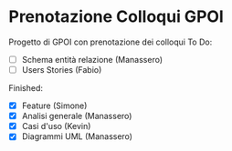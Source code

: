 # Prenotazione Colloqui GPOI
Progetto di GPOI con prenotazione dei colloqui
To Do:
- [ ] Schema entità relazione (Manassero)
- [ ] Users Stories (Fabio)

Finished:
- [x] Feature (Simone)
- [x] Analisi generale (Manassero)
- [x] Casi d'uso (Kevin)
- [x] Diagrammi UML (Manassero)
